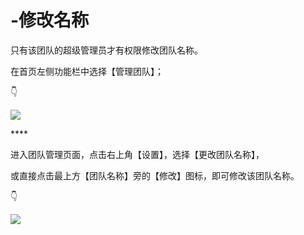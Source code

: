 # -修改名称

只有该团队的超级管理员才有权限修改团队名称。 

在首页左侧功能栏中选择【管理团队】；

 👇

![](https://images-cdn.shimo.im/50xtYiuKu0Q53ylX/1.png!thumbnail)

\*\*\*\*

进入团队管理页面，点击右上角【设置】，选择【更改团队名称】，

或直接点击最上方【团队名称】旁的【修改】图标，即可修改该团队名称。 

👇

![](https://images-cdn.shimo.im/qTzITnIvgJ0SFSoY/2.png!thumbnail)

